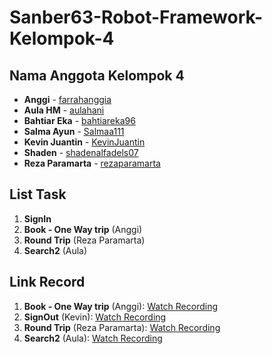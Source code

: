 # Sanber63-Robot-Framework-Kelompok-4

## Nama Anggota Kelompok 4
- **Anggi** - [farrahanggia](https://github.com/farrahanggia)
- **Aula HM** - [aulahani](https://github.com/aulahani)
- **Bahtiar Eka** - [bahtiareka96](https://github.com/bahtiareka96)
- **Salma Ayun** - [Salmaa111](https://github.com/Salmaa111)
- **Kevin Juantin** - [KevinJuantin](https://github.com/KevinJuantin)
- **Shaden** - [shadenalfadels07](https://github.com/shadenalfadels07)
- **Reza Paramarta** - [rezaparamarta](https://github.com/rezaparamarta)

## List Task
1. **SignIn**
2. **Book - One Way trip** (Anggi)
3. **Round Trip** (Reza Paramarta)
4. **Search2** (Aula)

## Link Record
1. **Book - One Way trip** (Anggi): [Watch Recording](https://drive.google.com/file/d/1iD8x0oUIhLlw32MI9rXy7cST5BjCVrAK/view?usp=sharing)
2. **SignOut** (Kevin): [Watch Recording](https://drive.google.com/file/d/18J0TPzPDFK8c8cWNJcWX9aQ0llGtepzn/view?usp=sharing)
3. **Round Trip** (Reza Paramarta): [Watch Recording](https://drive.google.com/file/d/1pKXLwqWKGd4RCqK6NM3L2YXS14OCTIt9/view?usp=sharing)
4. **Search2** (Aula): [Watch Recording](https://drive.google.com/drive/folders/1YC94DNrr68CK4H6TLmnL-oY1-TQRI6A8?usp=sharing)
